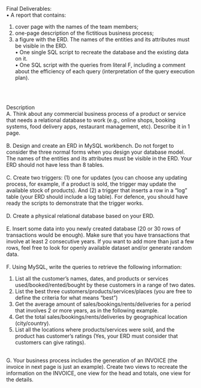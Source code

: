 Final Deliverables: <br>
• A report that contains: <br>
1) cover page with the names of the team members;<br>
2) one-page description of the fictitious business process; <br>
3) a figure with the ERD. The names of the entities and its attributes must be visible in the ERD. <br>
• One single SQL script to recreate the database and the existing data on it.<br>
• One SQL script with the queries from literal F, including a comment about the efficiency of each query (interpretation of the query execution plan).<br>
<br>
<br>


Description <br>
A. Think about any commercial business process of a product or service that needs a relational database to work (e.g., online shops, booking systems, food delivery apps, restaurant management, etc). 
Describe it in 1 page.<br>
<br>
B. Design and create an ERD in MySQL workbench. Do not forget to consider the three normal forms 
when you design your database model. The names of the entities and its attributes must be visible 
in the ERD. Your ERD should not have less than 8 tables.<br>
<br>
C. Create two triggers: (1) one for updates (you can choose any updating process, for example, if a product is sold, the trigger may update the available stock of products). 
And (2) a trigger that inserts a row in a “log” table (your ERD should include a log table). For defence, you should have ready the scripts to demonstrate that the trigger works.<br>
<br>
D. Create a physical relational database based on your ERD.<br>
<br>
E. Insert some data into you newly created database (20 or 30 rows of transactions would be enough). 
Make sure that you have transactions that involve at least 2 consecutive years. If you want to add more than just a few rows, feel free to look for openly available dataset and/or generate random data.<br>
<br>
F. Using MySQL, write the queries to retrieve the following information:<br>
1. List all the customer’s names, dates, and products or services used/booked/rented/bought by these customers in a range of two dates.<br>
2. List the best three customers/products/services/places (you are free to define the criteria for what means “best”)
3. Get the average amount of sales/bookings/rents/deliveries for a period that involves 2 or more years, as in the following example. 
4. Get the total sales/bookings/rents/deliveries by geographical location (city/country).<br>
5. List all the locations where products/services were sold, and the product has customer’s ratings
(Yes, your ERD must consider that customers can give ratings).<br>
<br>
G. Your business process includes the generation of an INVOICE (the invoice in next page is just an example).
Create two views to recreate the information on the INVOICE, one view for the head and totals, one view for the details.
